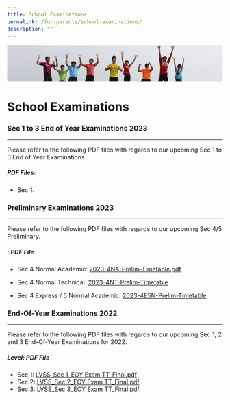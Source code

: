 ```yaml
---
title: School Examinations
permalink: /for-parents/school-examinations/
description: ""
---
```

![](/images/Banner.jpg)

School Examinations
===================
### Sec 1 to 3 End of Year Examinations 2023
-----------------------------
Please refer to the following PDF files with regards to our upcoming Sec 1 to 3 End of Year Examinations.

##### PDF Files:
* Sec 1: 

### Preliminary Examinations 2023
-----------------------------

Please refer to the following PDF files with regards to our upcoming Sec 4/5 Preliminary.

##### : PDF File

* Sec 4 Normal Academic: [2023-4NA-Prelim-Timetable.pdf](/files/Exam%20Related%20Matters/2023-4na-prelim%20timetable.pdf)

* Sec 4 Normal Technical: [2023-4NT-Prelim-Timetable](/files/Exam%20Related%20Matters/2023-4nt-prelim%20timetable.pdf)

* Sec 4 Express / 5 Normal Academic: [2023-4E5N-Prelim-Timetable](/files/Exam%20Related%20Matters/2023-4e5n-prelim%20timetable.pdf)




### End-Of-Year Examinations 2022
-----------------------------

  
Please refer to the following PDF files with regards to our upcoming Sec 1, 2 and 3 End-Of-Year Examinations for 2022.

##### Level: PDF File

* Sec 1: [LVSS_Sec 1_EOY Exam TT_Final.pdf](/files/LVSS_Sec%201_EOY%20Exam%20TT_Final.pdf)
* Sec 2: [LVSS_Sec 2_EOY Exam TT_Final.pdf](/files/LVSS_Sec%202_EOY%20Exam%20TT_Final.pdf)
* Sec 3: [LVSS_Sec 3_EOY Exam TT_Final.pdf ](/files/LVSS_Sec%203_EOY%20Exam%20TT_Final.pdf)
